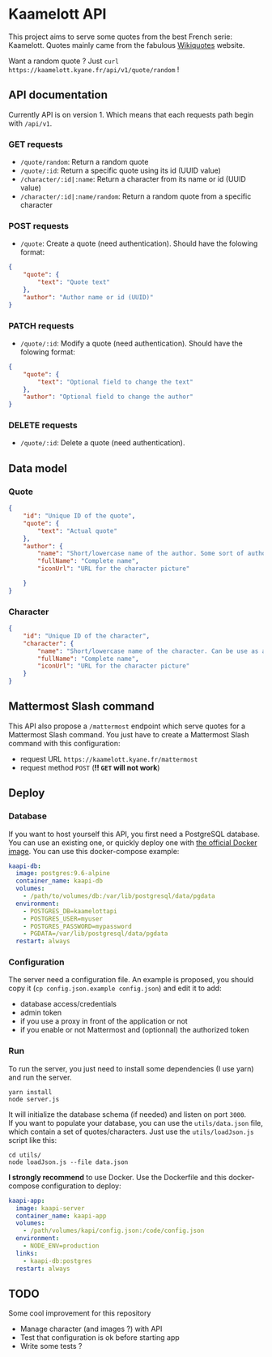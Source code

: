 # Kaamelott API

This project aims to serve some quotes from the best French serie: Kaamelott. Quotes mainly came from the fabulous [Wikiquotes](https://fr.wikiquote.org/wiki/Kaamelott) website.

Want a random quote ? Just `curl https://kaamelott.kyane.fr/api/v1/quote/random` !

## API documentation
Currently API is on version 1. Which means that each requests path begin with `/api/v1`.

### GET requests
- `/quote/random`: Return a random quote
- `/quote/:id`: Return a specific quote using its id (UUID value)
- `/character/:id|:name`: Return a character from its name or id (UUID value)
- `/character/:id|:name/random`: Return a random quote from a specific character

### POST requests
- `/quote`: Create a quote (need authentication). Should have the folowing format:
```json
{
	"quote": {
		"text": "Quote text"
	},
	"author": "Author name or id (UUID)"
}
```

### PATCH requests
- `/quote/:id`: Modify a quote (need authentication). Should have the folowing format:
```json
{
	"quote": {
		"text": "Optional field to change the text"
	},
	"author": "Optional field to change the author"
}
```

### DELETE requests
- `/quote/:id`: Delete a quote (need authentication).

## Data model
### Quote
```json
{
	"id": "Unique ID of the quote",
	"quote": {
		"text": "Actual quote"
	},
	"author": {
		"name": "Short/lowercase name of the author. Some sort of author ID",
		"fullName": "Complete name",
		"iconUrl": "URL for the character picture"

	}
}
```

### Character
```json
{
	"id": "Unique ID of the character",
	"character": {
		"name": "Short/lowercase name of the character. Can be use as an ID",
		"fullName": "Complete name",
		"iconUrl": "URL for the character picture"
	}
}
```

## Mattermost Slash command
This API also propose a `/mattermost` endpoint which serve quotes for a Mattermost Slash command. You just have to create a Mattermost Slash command with this configuration:
- request URL `https://kaamelott.kyane.fr/mattermost`
- request method `POST` (**!! `GET` will not work**)

## Deploy
### Database
If you want to host yourself this API, you first need a PostgreSQL database. You can use an existing one, or quickly deploy one with [the official Docker image](https://hub.docker.com/_/postgres/). You can use this docker-compose example:
```yaml
kaapi-db:
  image: postgres:9.6-alpine
  container_name: kaapi-db
  volumes:
    - /path/to/volumes/db:/var/lib/postgresql/data/pgdata
  environment:
    - POSTGRES_DB=kaamelottapi
    - POSTGRES_USER=myuser
    - POSTGRES_PASSWORD=mypassword
    - PGDATA=/var/lib/postgresql/data/pgdata
  restart: always
```

### Configuration
The server need a configuration file. An example is proposed, you should copy it (`cp config.json.example config.json`) and edit it to add:
- database access/credentials
- admin token
- if you use a proxy in front of the application or not
- if you enable or not Mattermost and (optionnal) the authorized token

### Run
To run the server, you just need to install some dependencies (I use yarn) and run the server.
```
yarn install
node server.js
```
It will initialize the database schema (if needed) and listen on port `3000`.  
If you want to populate your database, you can use the `utils/data.json` file, which contain a set of quotes/characters. Just use the `utils/loadJson.js` script like this:
```
cd utils/
node loadJson.js --file data.json
```

**I strongly recommend** to use Docker. Use the Dockerfile and this docker-compose configuration to deploy:
```yaml
kaapi-app:
  image: kaapi-server
  container_name: kaapi-app
  volumes:
    - /path/volumes/kapi/config.json:/code/config.json
  environment:
    - NODE_ENV=production
  links:
    - kaapi-db:postgres
  restart: always
```

## TODO
Some cool improvement for this repository
- Manage character (and images ?) with API
- Test that configuration is ok before starting app
- Write some tests ?
